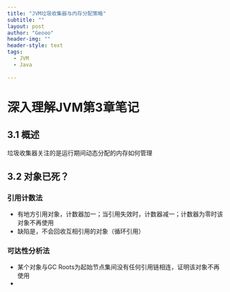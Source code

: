 ```yaml
---
title: "JVM垃圾收集器与内存分配策略"
subtitle: ""
layout: post
author: "Geooo"
header-img: ""
header-style: text
tags:
  - JVM
  - Java
  
---
```


# 深入理解JVM第3章笔记
## 3.1 概述
垃圾收集器关注的是运行期间动态分配的内存如何管理

## 3.2 对象已死？
### 引用计数法

- 有地方引用对象，计数器加一；当引用失效时，计数器减一；计数器为零时该对象不再使用
- 缺陷是，不会回收互相引用的对象（循环引用）

### 可达性分析法
- 某个对象与GC Roots为起始节点集间没有任何引用链相连，证明该对象不再使用
- 